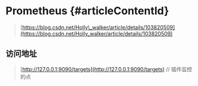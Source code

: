 # Prometheus {#articleContentId}

> [https://blog.csdn.net/Holly\_walker/article/details/103820509](https://blog.csdn.net/Holly_walker/article/details/103820509)

## 访问地址

> [http://127.0.0.1:9090/targets](http://127.0.0.1:9090/targets)  // 插件监控的点



